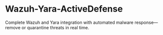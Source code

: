 # Wazuh-Yara-ActiveDefense
Complete Wazuh and Yara integration with automated malware response—remove or quarantine threats in real time.
